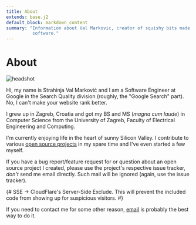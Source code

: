 ```yaml
---
title: About
extends: base.j2
default_block: markdown_content
summary: "Information about Val Markovic, creator of squishy bits made of
          software."
---
```


About
=====

<section itemscope="" itemtype="//data-vocabulary.org/Person">
  <img itemprop="image"
       id="headshot"
       src="{{ media_url('img/headshot.jpg') }}"
       alt="headshot" />
  <p>Hi, my name is
  <span itemprop="name">Strahinja <span itemprop="nickname">Val</span>
  Marković</span> and I am a <span itemprop="title">Software Engineer</span>
  at <span itemprop="worksFor"><span itemprop="affiliation">Google</span></span>
  in the Search Quality division (roughly, the "Google Search" part). No, I
  can't make your website rank better.</p>

  <p>I grew up in Zagreb, Croatia and got my BS and MS
  (<em>magna cum laude</em>) in Computer Science from the
  <span itemprop="alumniOf">University of Zagreb,
  Faculty of Electrical Engineering and Computing</span>.</p>

  <p>I'm currently enjoying life in the heart of sunny Silicon Valley. I
  contribute to various <a href="{{ content_url('/projects') }}">open source
    projects</a> in my spare time and I've even started a few myself.</p>

  <p>If you have a bug report/feature request for or question about an open
  source project I created, please use the project's respective issue tracker,
  <i>don't</i> send me email directly. Such mail will be ignored (again, use the
  issue tracker).</p>

  {# SSE -> CloudFlare's Server-Side Exclude.
    This will prevent the included code from showing up for suspicious
    visitors.  #}
  <!--sse-->
  <p>If you need to contact me for some other reason,
  <a href="mailto:val@markovic.io" itemprop="email" >email</a> is
  probably the best way to do it.</p>
  <!--/sse-->
</section>
